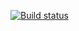 [![Build status](https://ci.appveyor.com/api/projects/status/a57j3i83hlldrwjq?svg=true)](https://ci.appveyor.com/project/AlexeyVFrolov/aqa-2-2)